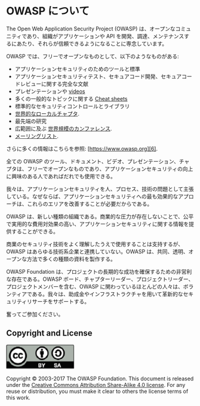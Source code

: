 OWASP について
===========

The Open Web Application Security Project (OWASP) は、オープンなコミュニティであり、組織がアプリケーションや API を開発、調達、メンテナンスするにあたり、それらが信頼できるようになることに専念しています。

OWASP では、フリーでオープンなものとして、以下のようなものがある:

* アプリケーションセキュリティのためのツールと標準
* アプリケーションセキュリティテスト、セキュアコード開発、セキュアコードレビューに関する完全な文献
* プレゼンテーションや [videos][1]
* 多くの一般的なトピックに関する [Cheat sheets][2]
* 標準的なセキュリティコントロールとライブラリ
* [世界的なローカルチャプタ][3].
* 最先端の研究
* 広範囲に及ぶ [世界規模のカンファレンス][4].
* [メーリングリスト][5].

さらに多くの情報はこちらを参照: [https://www.owasp.org][6].

全ての OWASP のツール、ドキュメント、ビデオ、プレゼンテーション、チャプタは、フリーでオープンなものであり、アプリケーションセキュリティの向上に興味のある人であればだれでも使用できる。

我々は、アプリケーションセキュリティを人、プロセス、技術の問題として主張している。なぜならば、アプリケーションセキュリティへの最も効果的なアプローチは、これらのエリアを改善することが必要だからである。

OWASP は、新しい種類の組織である。商業的な圧力が存在しないことで、公平で実用的な費用対効果の高い、アプリケーションセキュリティに関する情報を提供することができる。

商業のセキュリティ技術をよく理解したうえで使用することは支持するが、OWASP はあらゆる技術系企業と連携していない。OWASP は、共同、透明、オープンな方法で多くの種類の資料を製作する。

OWASP Foundation は、プロジェクトの長期的な成功を確保するための非営利な存在である。OWASP ボード、チャプターリーダー、プロジェクトリーダー、プロジェクトメンバーを含む、OWASP に関わっているほとんどの人々は、ボランティアである。我々は、助成金やインフラストラクチャを用いて革新的なセキュリティリサーチをサポートする。

奮ってご参加ください。

## Copyright and License

![license](images/license.png)

Copyright © 2003-2017 The OWASP Foundation. This document is released under the
[Creative Commons Attribution Share-Alike 4.0 license][7]. For any reuse or
distribution, you must make it clear to others the license terms of this work.

[1]: https://www.youtube.com/user/OWASPGLOBAL
[2]: https://www.owasp.org/index.php/OWASP_Cheat_Sheet_Series
[3]: https://www.owasp.org/index.php/OWASP_Chapter
[4]: https://www.owasp.org/index.php/Category:OWASP_AppSec_Conference
[5]: https://lists.owasp.org/mailman/listinfo
[6]: https://www.owasp.org
[7]: http://creativecommons.org/licenses/by-sa/4.0/
